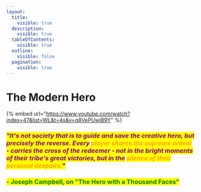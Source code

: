 ```yaml
---
layout:
  title:
    visible: true
  description:
    visible: true
  tableOfContents:
    visible: true
  outline:
    visible: false
  pagination:
    visible: true
---
```


# The Modern Hero

{% embed url="https://www.youtube.com/watch?index=47&list=WL&t=4s&v=q8VePUwjB9Y" %}

### _<mark style="color:purple;">"It's not society that is to guide and save the creative hero, but precisely the reverse. Every</mark> <mark style="color:orange;">player shares the supreme ordeal</mark> <mark style="color:purple;">- carries the cross of the redeemer - not in the bright moments of their tribe's great victories, but in the</mark> <mark style="color:orange;">silence of their personal despairs.</mark><mark style="color:purple;">"</mark>_

### <mark style="color:green;">- Joseph Campbell, on "The Hero with a Thousand Faces"</mark>
